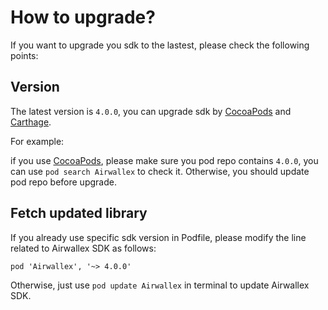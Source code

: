 How to upgrade? 
====================
If you want to upgrade you sdk to the lastest, please check the following points:

## Version
The latest version is `4.0.0`, you can upgrade sdk by [CocoaPods](https://cocoapods.org/) and [Carthage](https://github.com/Carthage/Carthage).

For example:

if you use [CocoaPods](https://cocoapods.org/), please make sure you pod repo contains `4.0.0`, you can use `pod search Airwallex` to check it. Otherwise, you should update pod repo before upgrade.


## Fetch updated library

If you already use specific sdk version in Podfile, please modify the line related to Airwallex SDK as follows:

```
pod 'Airwallex', '~> 4.0.0'
```

Otherwise, just use `pod update Airwallex` in terminal to update Airwallex SDK.
